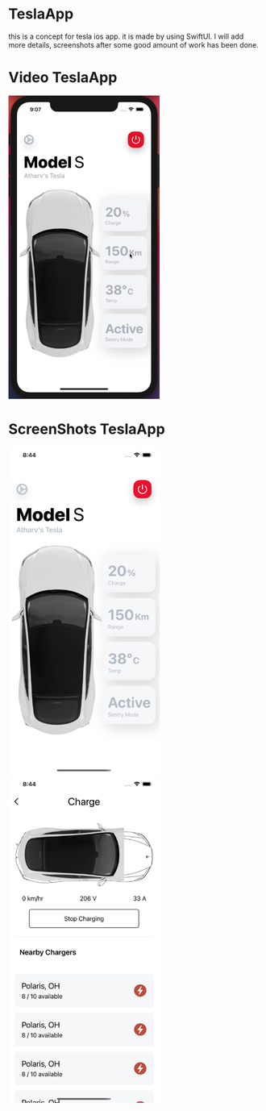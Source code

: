 # TeslaApp
this is a concept for tesla ios app. it is made by using SwiftUI.
I will add more details, screenshots after some good amount of work has been done.

# Video TeslaApp
<img src="TeslaNew/GithubAssets/AppGif.gif" width="300">

# ScreenShots TeslaApp
<img src="TeslaNew/GithubAssets/HomePage.png" width="300">
<img src="TeslaNew/GithubAssets/ChargingPage.png" width="300">

